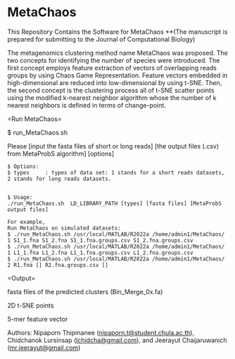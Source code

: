 # MetaChaos
This Repository Contains the Software for MetaChaos **(The manuscript is prepared for submitting to the Journal of Computational Biology)

The metagenomics clustering method name MetaChaos was proposed. The two concepts for identifying the number of species were introduced. The first concept employs feature extraction of vectors of overlapping reads groups by using Chaos Game Representation. Feature vectors embedded in high-dimensional are reduced into low-dimensional by using t-SNE. Then, the second concept is the clustering process all of t-SNE scatter points using the modified k-nearest neighbor algorithm whose the number of k nearest neighbors is defined in terms of change-point.

=Run MetaChaos=

$ run_MetaChaos.sh

Please [input the fasta files of short or long reads] [the output files (.csv) from MetaProbS algorithm] [options]

	$ Options:
	$ types		: types of data set: 1 stands for a short reads datasets, 2 stands for long reads datasets.
				
	
	$ Usage:
	./run_MetaChaos.sh  LD_LIBRARY_PATH [types] [fasta files] [MetaProbS output files] 
	
	For example,
	Run MetaChaos on simulated datasets:
	$ ./run_MetaChaos.sh /usr/local/MATLAB/R2022a /home/admin1/MetaChaos/ 1 S1_1.fna S1_2.fna S1_1.fna.groups.csv S1_2.fna.groups.csv 
	$ ./run_MetaChaos.sh /usr/local/MATLAB/R2022a /home/admin1/MetaChaos/ 1 L1_1.fna L1_2.fna L1_1.fna.groups.csv L1_2.fna.groups.csv 
	$ ./run_MetaChaos.sh /usr/local/MATLAB/R2022a /home/admin1/MetaChaos/ 2 R1.fna [] R2.fna.groups.csv [] 

=Output=

  fasta files of the predicted clusters (Bin_Merge_0x.fa)
  
  2D t-SNE points
  
  5-mer feature vector
  
Authors: Nipaporn Thipmanee (nipaporn.t@student.chula.ac.th), Chidchanok Lursinsap (lchidcha@gmail.com), and Jeerayut Chaijaruwanich (mr.jeerayut@gmail.com)
